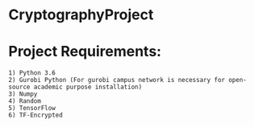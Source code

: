 # CryptographyProject

# Project Requirements:

    1) Python 3.6
    2) Gurobi Python (For gurobi campus network is necessary for open-source academic purpose installation)
    3) Numpy
    4) Random
    5) TensorFlow 
    6) TF-Encrypted
